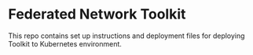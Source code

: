 # Federated Network Toolkit

This repo contains set up instructions and deployment files for deploying Toolkit to Kubernetes environment.
